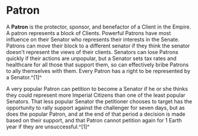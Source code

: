 # Patron
A **Patron** is the protector, sponsor, and benefactor of a Client in the Empire. A patron represents a block of Clients. Powerful Patrons have most influence on their Senator who represents their interests in the Senate. Patrons can move their block to a different senator if they think the senator doesn't represent the views of their clients. Senators can lose Patrons quickly if their actions are unpopular, but a Senator sets tax rates and healthcare for all those that support them, so can effectively bribe Patrons to ally themselves with them. Every Patron has a right to be represented by a Senator.^[1]^

A very popular Patron can petition to become a Senator if he or she thinks they could represent more Imperial Citizens than one of the least popular Senators. That less popular Senator the petitioner chooses to target has the opportunity to rally support against the challenger for seven days, but as does the popular Patron, and at the end of that period a decision is made based on their support, and that Patron cannot petition again for 1 Earth year if they are unsuccessful.^[1]^